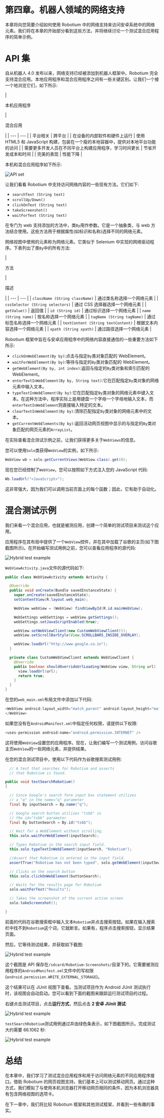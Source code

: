 # 第四章。机器人领域的网络支持

本章将向您简要介绍如何使用 Robotium 中的网络支持来访问安卓系统中的网络元素。我们将在本章的开始部分看到这些方法，并将继续讨论一个测试混合应用程序的简单示例。

# API 集

自从机器人 4.0 发布以来，网络支持已经被添加到机器人框架中。Robotium 完全支持混合应用。本地应用程序和混合应用程序之间有一些关键区别。让我们一个接一个地浏览它们，如下所示:

<colgroup><col style="text-align: left"> <col style="text-align: left"></colgroup> 
| 

本机应用程序

 | 

混合应用

 |
| --- | --- |
| 平台相关 | 跨平台 |
| 在设备的内部软件和硬件上运行 | 使用 HTML5 和 JavaScript 构建，包装在一个瘦的本地容器中，提供对本地平台功能的访问 |
| 需要更多开发人员在不同平台上构建应用程序，学习时间更长 | 节省开发成本和时间 |
| 完美的表现 | 性能下降 |

本机和混合应用程序如下所示:

![API set](graphics/8010OS_04_01.jpg)

让我们看看 Robotium 中支持访问网络内容的一些现有方法。它们如下:

*   `searchText (String text)`
*   `scrollUp/Down()`
*   `clickOnText (String text)`
*   `takeScreenshot()`
*   `waitForText (String text)`

在专门为 web 支持添加的方法中，类`By`用作参数。它是一个抽象类，与 web 方法结合使用。这些方法用于根据属性(如标识和名称)选择不同的网络元素。

网络视图中使用的元素称为网络元素。它类似于 Selenium 中实现的网络驱动程序。下表列出了类`By`中的所有方法:

<colgroup><col style="text-align: left"> <col style="text-align: left"></colgroup> 
| 

方法

 | 

描述

 |
| --- | --- |
| `className (String className)` | 通过类名称选择一个网络元素 |
| `cssSelector (String selectors)` | 通过 CSS 选择器选择一个网络元素 |
| `getValue()` | 返回值 |
| `id (String id)` | 通过标识选择一个网络元素 |
| `name (String name)` | 按名称选择一个网络元素 |
| `tagName (String tagName)` | 通过标签名称选择一个网络元素 |
| `textContent (String textContent)` | 根据文本内容选择一个网络元素 |
| `xpath (String xpath)` | 通过路径选择一个网络元素 |

Robotium 框架中旨在与安卓应用程序中的网络内容直接通信的一些重要方法如下所示:

*   `clickOnWebElement(By by)`:点击与指定`By`类对象匹配的 WebElement。
*   `waitForWebElement(By by)`:等待与指定的`By`类对象匹配的 WebElement。
*   `getWebElement(By by, int index)`:返回与指定的`By`类对象和索引匹配的 WebElement。
*   `enterTextInWebElement(By by, String text)`:它在匹配指定`By`类对象的网络元素中输入文本。
*   `typeTextInWebElement(By by)`:它在匹配指定`By`类对象的网络元素中键入文本。在这种方法中，程序实际上是用键盘一个字母一个字母地输入文本，而`enterTextInWebElement`则直接输入特定的文本。
*   `clearTextInWebElement(By by)`:清除匹配指定`By`类对象的网络元素中的文本。
*   `getCurrentWebElements(By by)`:返回活动网页视图中显示的与指定的`By`类对象匹配的网页元素的`ArrayList`。

在实际查看混合测试示例之前，让我们获得更多关于`WebViews`的信息。

您可以使用`Solo`类获得`WebView`的实例，如下所示:

```java
WebView wb = solo.getCurrentViews(WebView.class).get(0);
```

现在您已经控制了`WebView`，您可以按照如下方式注入您的 JavaScript 代码:

```java
Wb.loadUrl("<JavaScript>");
```

这非常强大，因为我们可以调用当前页面上的每个函数；因此，它有助于自动化。

# 混合测试示例

我们来看一个混合应用，也就是被测应用，创建一个简单的测试项目来测试这个应用。

应用程序在其布局中提供了一个`WebView`控件，并在其中加载了谷歌的主页(如下图截图所示)。在开始编写测试用例之前，您可以查看应用程序的源代码:

![Hybrid test example](graphics/8010OS_04_02.jpg)

`WebViewActivity.java`文件的源代码如下:

```java
public class WebViewActivity extends Activity {

  @Override
  public void onCreate(Bundle savedInstanceState) {
    super.onCreate(savedInstanceState);
    setContentView(R.layout.web_main);

    WebView webView = (WebView) findViewById(R.id.mainWebView);

    WebSettings webSettings = webView.getSettings();
    webSettings.setJavaScriptEnabled(true);

    webView.setWebViewClient(new CustomWebViewClient());
    webView.setScrollBarStyle(View.SCROLLBARS_INSIDE_OVERLAY);

    webView.loadUrl("http://www.google.co.in");
  }

  private class CustomWebViewClient extends WebViewClient {
    @Override
    public boolean shouldOverrideUrlLoading(WebView view, String url)     {
      view.loadUrl(url);
      return true;
    }
  }
}
```

在您的`web_main.xml`布局文件中添加以下代码:

```java
<WebView android:layout_width="match_parent" android:layout_height="match_parent" android:id="@+id/mainWebView">
</WebView>
```

如果您没有在`AndroidManifest.xml`中指定任何权限，请提供以下权限:

```java
<uses-permission android:name="android.permission.INTERNET" />
```

这将使用`WebView`设置您的应用程序。现在，让我们编写一个测试用例，访问谷歌主页`WebView`的一些网络元素，并提供结果。

在您的混合测试项目中，使用以下代码作为谷歌搜索测试用例:

```java
  // A test that searches for Robotium and asserts 
  // that Robotium is found.

public void testSearchRobotium()
{

  // Since Google's search form input box statement utilizes
  // a "q" in the name="q" parameter
  final By inputSearch = By.name("q");

  // Google search button utilizes "tsbb" in 
  // the id="tsbb" parameter
  final By buttonSearch = By.id("tsbb");

  // Wait for a WebElement without scrolling.
  this.solo.waitForWebElement(inputSearch);

  // Types Robotium in the search input field.
  this.solo.typeTextInWebElement(inputSearch, "Robotium");

  //Assert that Robotium is entered in the input field.
  assertTrue("Robotium has not been typed", solo.getWebElement(inputSearch, 0).getText().contains("Robotium"));

  // Clicks on the search button 
  this.solo.clickOnWebElement(buttonSearch);

  // Waits for the results page for Robotium
  solo.waitForText("Results");

  // Takes the screenshot of the current active screen
  solo.takeScreenshot();

}
```

前面的代码在谷歌搜索框中输入文本`Robotium`并点击搜索按钮。如果在输入搜索栏中找不到`Robotium`这个词，它就断言。如果有，程序点击搜索按钮，显示结果页面。

然后，它等待测试结果，并获取如下截图:

![Hybrid test example](graphics/8010OS_04_03.jpg)

这个截图是 API 保存在`/sdcard/Robotium-Screenshots/`目录下的。它需要被测应用程序的`AndroidManifest.xml`文件中的写权限(`android.permission.WRITE_EXTERNAL_STORAGE`)。

这个结果可以在 JUnit 视图下查看。当测试项目作为 Android JUnit 测试执行时，该视图会自动启动。您可以看到下面的截图来跟踪运行测试项目的过程。

右键点击测试项目，点击**运行方式**，然后点击 **2 安卓 JUnit 测试**:

![Hybrid test example](graphics/8010OS_04_04.jpg)

`testSearchRobotium`测试用例通过并由绿色条表示，如下图截图所示。完成测试大约需要 66.1062 秒:

![Hybrid test example](graphics/8010OS_04_05.jpg)

# 总结

在本章中，我们学习了测试混合应用程序和用于访问网络元素的不同应用程序接口。借助 Robotium 的网页视图支持，我们基本上可以测试移动网页。通过这种方式，我们模拟了与使用本机浏览器打开移动网页相同的条件，因为本机浏览器具有包含网络视图的选项卡。

在下一章中，我们将比较 Robotium 框架和其他测试框架，并看到一些有趣的事实。